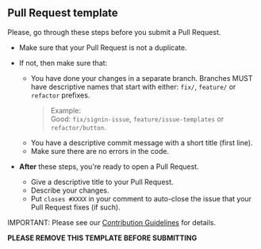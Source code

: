 ## Pull Request template

Please, go through these steps before you submit a Pull Request.

-   Make sure that your Pull Request is not a duplicate.
<!--  -->
-   If not, then make sure that:

    -   You have done your changes in a separate branch.
        Branches MUST have descriptive names that start with either:
        `fix/`, `feature/` or `refactor` prefixes.

        > Example:<br>
        > Good: `fix/signin-issue`, `feature/issue-templates` or `refactor/button`.
    <!--  -->
    -   You have a descriptive commit message with a short title (first line).
    <!--  -->
    -   Make sure there are no errors in the code.

-   **After** these steps, you're ready to open a Pull Request.

    -   Give a descriptive title to your Pull Request.
    <!--  -->
    -   Describe your changes.
    <!--  -->
    -   Put `closes #XXXX` in your comment to auto-close
        the issue that your Pull Request fixes (if such).

IMPORTANT: Please see our [Contribution Guidelines](../CONTRIBUTING) for details.

**PLEASE REMOVE THIS TEMPLATE BEFORE SUBMITTING**
